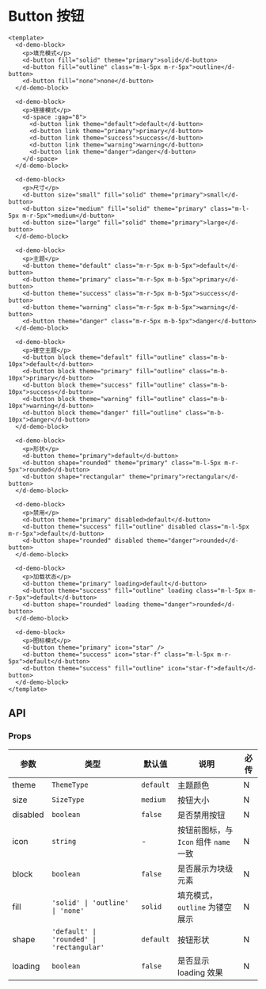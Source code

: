 # Button 按钮

```vue client=Mobile playground=MButton
<template>
  <d-demo-block>
    <p>填充模式</p>
    <d-button fill="solid" theme="primary">solid</d-button>
    <d-button fill="outline" class="m-l-5px m-r-5px">outline</d-button>
    <d-button fill="none">none</d-button>
  </d-demo-block>

  <d-demo-block>
    <p>链接模式</p>
    <d-space :gap="8">
      <d-button link theme="default">default</d-button>
      <d-button link theme="primary">primary</d-button>
      <d-button link theme="success">success</d-button>
      <d-button link theme="warning">warning</d-button>
      <d-button link theme="danger">danger</d-button>
    </d-space>
  </d-demo-block>

  <d-demo-block>
    <p>尺寸</p>
    <d-button size="small" fill="solid" theme="primary">small</d-button>
    <d-button size="medium" fill="solid" theme="primary" class="m-l-5px m-r-5px">medium</d-button>
    <d-button size="large" fill="solid" theme="primary">large</d-button>
  </d-demo-block>

  <d-demo-block>
    <p>主题</p>
    <d-button theme="default" class="m-r-5px m-b-5px">default</d-button>
    <d-button theme="primary" class="m-r-5px m-b-5px">primary</d-button>
    <d-button theme="success" class="m-r-5px m-b-5px">success</d-button>
    <d-button theme="warning" class="m-r-5px m-b-5px">warning</d-button>
    <d-button theme="danger" class="m-r-5px m-b-5px">danger</d-button>
  </d-demo-block>

  <d-demo-block>
    <p>镂空主题</p>
    <d-button block theme="default" fill="outline" class="m-b-10px">default</d-button>
    <d-button block theme="primary" fill="outline" class="m-b-10px">primary</d-button>
    <d-button block theme="success" fill="outline" class="m-b-10px">success</d-button>
    <d-button block theme="warning" fill="outline" class="m-b-10px">warning</d-button>
    <d-button block theme="danger" fill="outline" class="m-b-10px">danger</d-button>
  </d-demo-block>

  <d-demo-block>
    <p>形状</p>
    <d-button theme="primary">default</d-button>
    <d-button shape="rounded" theme="primary" class="m-l-5px m-r-5px">rounded</d-button>
    <d-button shape="rectangular" theme="primary">rectangular</d-button>
  </d-demo-block>

  <d-demo-block>
    <p>禁用</p>
    <d-button theme="primary" disabled>default</d-button>
    <d-button theme="success" fill="outline" disabled class="m-l-5px m-r-5px">default</d-button>
    <d-button shape="rounded" disabled theme="danger">rounded</d-button>
  </d-demo-block>

  <d-demo-block>
    <p>加载状态</p>
    <d-button theme="primary" loading>default</d-button>
    <d-button theme="success" fill="outline" loading class="m-l-5px m-r-5px">default</d-button>
    <d-button shape="rounded" loading theme="danger">rounded</d-button>
  </d-demo-block>

  <d-demo-block>
    <p>图标模式</p>
    <d-button theme="primary" icon="star" />
    <d-button theme="success" icon="star-f" class="m-l-5px m-r-5px">default</d-button>
    <d-button theme="success" fill="outline" icon="star-f">default</d-button>
  </d-demo-block>
</template>
```

## API

### Props

| 参数     | 类型                                      | 默认值    | 说明                                   | 必传 |
| -------- | ----------------------------------------- | --------- | -------------------------------------- | ---- |
| theme    | `ThemeType`                               | `default` | 主题颜色                               | N    |
| size     | `SizeType`                                | `medium`  | 按钮大小                               | N    |
| disabled | `boolean`                                 | `false`   | 是否禁用按钮                           | N    |
| icon     | `string`                                  | -         | 按钮前图标，与 `Icon` 组件 `name` 一致 | N    |
| block    | `boolean`                                 | `false`   | 是否展示为块级元素                     | N    |
| fill     | `'solid' \| 'outline' \| 'none'`          | `solid`   | 填充模式，`outline` 为镂空展示         | N    |
| shape    | `'default' \| 'rounded' \| 'rectangular'` | `default` | 按钮形状                               | N    |
| loading  | `boolean`                                 | `false`   | 是否显示 loading 效果                  | N    |
